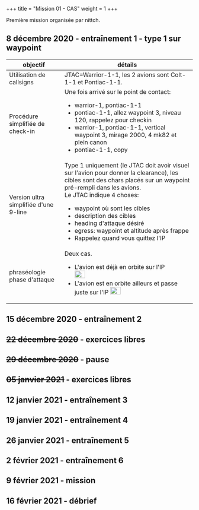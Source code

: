 +++
title = "Mission 01 - CAS"
weight = 1
+++

Première mission organisée par nittch.

## 8 décembre 2020 - entraînement 1 - type 1 sur waypoint
objectif                              | détails
------------------------------------- | ----------
Utilisation de callsigns              | JTAC=Warrior-1-1, les 2 avions sont Colt-1-1 et Pontiac-1-1.
Procédure simplifiée de check-in      | Une fois arrivé sur le point de contact:<ul><li>warrior-1, pontiac-1-1<li>pontiac-1-1, allez waypoint 3, niveau 120, rappelez pour checkin<li>warrior-1, pontiac-1-1, vertical waypoint 3, mirage 2000, 4 mk82 et plein canon<li>pontiac-1-1, copy</ul>
Version ultra simplifiée d'une 9-line | Type 1 uniquement (le JTAC doit avoir visuel sur l'avion pour donner la clearance), les cibles sont des chars placés sur un waypoint pré-rempli dans les avions.<br />Le JTAC indique 4 choses:<ul><li>waypoint où sont les cibles<li>description des cibles<li>heading d'attaque désiré<li>egress: waypoint et altitude après frappe<li>Rappelez quand vous quittez l'IP</ul>
phraséologie phase d'attaque          | Deux cas. <ul><li>L'avion est déjà en orbite sur l'IP <img src=/mission_01/session1_leaving_ip.png width=30% /> <li>L'avion est en orbite ailleurs et passe juste sur l'IP <img src=/mission_01/session1_tipping_in.png width=30% /> </ul>

## 15 décembre 2020 - entraînement 2

## <strike>22 décembre 2020</strike> - exercices libres

## <strike>29 décembre 2020</strike> - pause

## <strike>05 janvier 2021</strike> - exercices libres

## 12 janvier 2021 - entraînement 3

## 19 janvier 2021 - entraînement 4

## 26 janvier 2021 - entraînement 5

## 2 février 2021 - entraînement 6

## 9 février 2021 - mission

## 16 février 2021 - débrief

